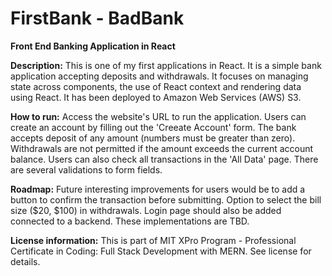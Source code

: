 # FirstBank - BadBank

**Front End Banking Application in React**

**Description:** This is one of my first applications in React. It is a simple bank application accepting deposits and withdrawals. It focuses on managing state across components, the use of React context and rendering data using React. It has been deployed to  Amazon Web Services (AWS) S3.

**How to run:** Access the website's URL to run the application. Users can create an account by filling out the 'Creeate Account' form. The bank accepts deposit of any amount (numbers must be greater than zero). Withdrawals are not permitted if the amount exceeds the current account balance. Users can also check all transactions in the 'All Data' page. There are several validations to form fields. 

**Roadmap:** Future interesting improvements for users would be to add a button to confirm the transaction before submitting. Option to select the bill size ($20, $100) in withdrawals. Login page should also be added connected to a backend. These implementations are TBD.

**License information:** This is part of MIT XPro Program - Professional Certificate in Coding: Full Stack Development with MERN. See license for details.
